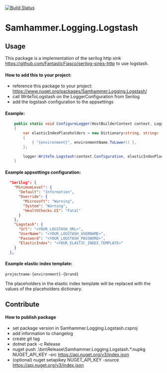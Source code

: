 ﻿[![Build Status](https://travis-ci.com/SamhammerAG/Samhammer.Logging.Logstash.svg?branch=master)](https://travis-ci.com/SamhammerAG/Samhammer.Logging.Logstash)

# Samhammer.Logging.Logstash

## Usage
This package is a implementation of the serilog http sink https://github.com/FantasticFiasco/serilog-sinks-http to use logstash.

#### How to add this to your project:
- reference this package to your project: https://www.nuget.org/packages/Samhammer.Logging.Logstash/
- call WriteToLogstash on the LoggerConfiguration from Serilog
- add the logstash configuration to the appsettings

#### Example:
```csharp
    public static void ConfigureLogger(HostBuilderContext context, LoggerConfiguration logger)
    {
        var elasticIndexPlaceholders = new Dictionary<string, string>
        {
            { "{environment}", environmentName.ToLower() },
        };
            
        logger.WriteTo.Logstash(context.Configuration, elasticIndexPlaceholders)            
    }
```

#### Example appsettings configuration:
```json
  "Serilog": {
    "MinimumLevel": {
      "Default": "Information",
      "Override": {
        "Microsoft": "Warning",
        "System": "Warning",
        "HealthChecks.UI": "Fatal"
      }
    },
    "Logstash": {
      "Url": "<YOUR_LOGSTASH_URL>",
      "UserName": "<YOUR_LOGSTASH_USERNAME>",
      "Password": "<YOUR_LOGSTASH_PASSWORD>",
      "ElasticIndex": "<YOUR_ELASTIC_INDEX_TEMPLATE>"
    }
  },
```

#### Example elastic index template:
```
projectname-{environment}-{brand}
```
The placeholders in the elastic index template will be replaced with the values of the placeholders dictionary.

## Contribute

#### How to publish package
- set package version in Samhammer.Logging.Logstash.csproj
- add information to changelog
- create git tag
- dotnet pack -c Release
- nuget push .\bin\Release\Samhammer.Logging.Logstash.*.nupkg NUGET_API_KEY -src https://api.nuget.org/v3/index.json
- (optional) nuget setapikey NUGET_API_KEY -source https://api.nuget.org/v3/index.json
